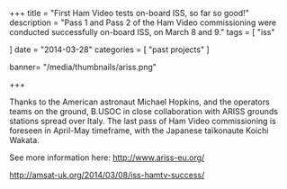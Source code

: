 +++
title = "First Ham Video tests on-board ISS, so far so good!"
description = "Pass 1 and Pass 2 of the Ham Video commissioning were conducted successfully on-board ISS, on March 8 and 9."
tags = [
 "iss"
  
]
date = "2014-03-28"
categories = [
   "past projects"
]

banner= "/media/thumbnails/ariss.png"


+++

Thanks to the American astronaut Michael Hopkins, and the operators teams on the ground, B.USOC in close collaboration with ARISS grounds stations spread over Italy. The last pass of Ham Video commissioning is foreseen in April-May timeframe, with the Japanese taïkonaute Koichi Wakata.

See more information here: http://www.ariss-eu.org/

http://amsat-uk.org/2014/03/08/iss-hamtv-success/
